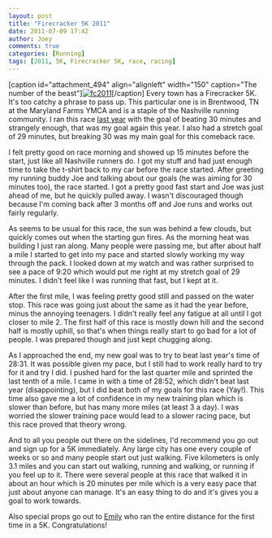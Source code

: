 ```yaml
---
layout: post
title: "Firecracker 5K 2011"
date: 2011-07-09 17:42
author: Joey
comments: true
categories: [Running]
tags: [2011, 5K, Firecracker 5K, race, racing]
---
```

[caption id="attachment_494" align="alignleft" width="150" caption="The number of the beast"]<a href="http://outofbreath.org/wp-content/uploads/2011/07/fc2011.jpg">![](http://outofbreath.org/wp-content/uploads/2011/07/fc2011-150x150.jpg "fc2011")</a>[/caption] Every town has a Firecracker 5K. It's too catchy a phrase to pass up. This particular one is in Brentwood, TN at the Maryland Farms YMCA and is a staple of the Nashville running community. I ran this race <a href="http://outofbreath.org/2010/07/03/firecracker-5k-2010/" target="_blank">last year</a> with the goal of beating 30 minutes and strangely enough, that was my goal again this year. I also had a stretch goal of 29 minutes, but breaking 30 was my main goal for this comeback race.

I felt pretty good on race morning and showed up 15 minutes before the start, just like all Nashville runners do.  I got my stuff and had just enough time to take the t-shirt back to my car before the race started.  After greeting my running buddy Joe and talking about our goals (he was aiming for 30 minutes too), the race started.  I got a pretty good fast start and Joe was just ahead of me, but he quickly pulled away. I wasn't discouraged though because I'm coming back after 3 months off and Joe runs and works out fairly regularly.

As seems to be usual for this race, the sun was behind a few clouds, but quickly comes out when the starting gun fires. As the morning heat was building I just ran along.  Many people were passing me, but after about half a mile I started to get into my pace and started slowly working my way through the pack. I looked down at my watch and was rather surprised to see a pace of 9:20 which would put me right at my stretch goal of 29 minutes. I didn't feel like I was running that fast, but I kept at it.

After the first mile, I was feeling pretty good still and passed on the water stop. This race was going just about the same as it had the year before, minus the annoying teenagers. I didn't really feel any fatigue at all until I got closer to mile 2. The first half of this race is mostly down hill and the second half is mostly uphill, so that's when things really start to go bad for a lot of people. I was prepared though and just kept chugging along.

As I approached the end, my new goal was to try to beat last year's time of 28:31. It was possible given my pace, but I still had to work really hard to try for it and try I did.  I pushed hard for the last quarter mile and sprinted the last tenth of a mile.  I came in with a time of 28:52, which didn't beat last year (disappointing), but I did beat both of my goals for this race (Yay!).  This time also gave me a lot of confidence in my new training plan which is slower than before, but has many more miles (at least 3 a day). I was worried the slower training pace would lead to a slower racing pace, but this race proved that theory wrong.

And to all you people out there on the sidelines, I'd recommend you go out and sign up for a 5K immediately. Any large city has one every couple of weeks or so and many people start out just walking.  Five kilometers is only 3.1 miles and you can start out walking, running and walking, or running if you feel up to it.  There were several people at this race that walked it in about an hour which is 20 minutes per mile which is a very easy pace that just about anyone can manage. It's an easy thing to do and it's gives you a goal to work towards.

Also special props go out to <a href="http://runwithemily.blogspot.com/" target="_blank">Emily</a> who ran the entire distance for the first time in a 5K.  Congratulations!
